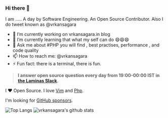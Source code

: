 ### Hi there 👋

I am .....
A day by Software Engineering.
An Open Source Contributor.
Also I do tweet known as @vrkansagara

- 🔭 I’m currently working on vrkansagara.in blog
- 🌱 I’m currently learning that what my self can do 😄😄😄
- 💬 Ask me about #PHP you will find , best practises, performance , and code quality
- 📫 How to reach me: @vrkansagara
- ⚡ Fun fact: there is a terminal, there is fun.

> **I answer open source question every day from 19:00-00:00 IST in [the Laminas Slack](https://laminas.slack.com).**

I ❤ Open Source. I love [Vim](https://www.vim.org/) and [Php](https://www.php.net/).

I'm looking for [GitHub sponsors](https://github.com/sponsors/vrkansagara).

![Top Langs](https://github-readme-stats.vercel.app/api/top-langs/?username=vrkansagara&hide=html)
![vrkansagara's github stats](https://github-readme-stats.vercel.app/api?username=vrkansagara&show_icons=true&count_private=true&line_height=40)


<!--
**vrkansagara/vrkansagara** is a ✨ _special_ ✨ repository because its `README.md` (this file) appears on your GitHub profile.

Here are some ideas to get you started:
You find this comment , it mean that you wanted to more about me , I am happy to answer your query. 
Use https://gist.github.com/vrkansagara/862e1ea96091ddf01d8e3f0786eefae8, This will not bit you.
-->

